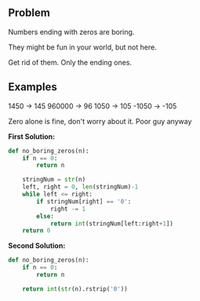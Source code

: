 ## Problem

Numbers ending with zeros are boring.

They might be fun in your world, but not here.

Get rid of them. Only the ending ones.

## Examples

1450 -> 145
960000 -> 96
1050 -> 105
-1050 -> -105

Zero alone is fine, don't worry about it. Poor guy anyway

**First Solution:**

```python
def no_boring_zeros(n):
    if n == 0:
        return n

    stringNum = str(n)
    left, right = 0, len(stringNum)-1
    while left <= right:
        if stringNum[right] == '0':
            right -= 1
        else:
            return int(stringNum[left:right+1])
    return 0
```

**Second Solution:**

```python
def no_boring_zeros(n):
    if n == 0:
        return n

    return int(str(n).rstrip('0'))
```
